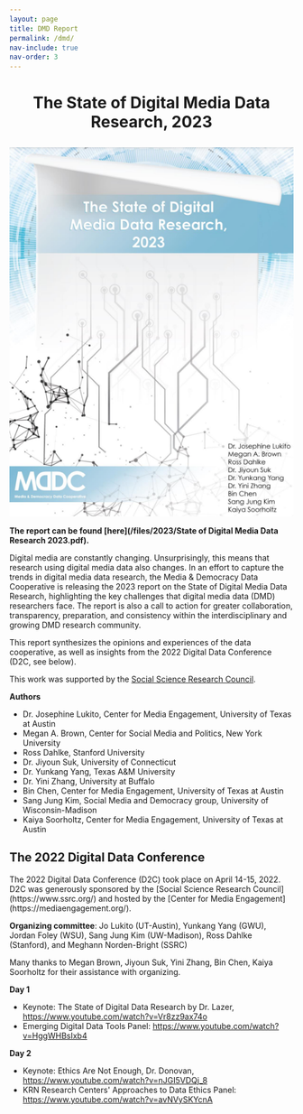 ```yaml
---
layout: page
title: DMD Report
permalink: /dmd/
nav-include: true
nav-order: 3
---
```


<h1>
<p align="center">
	The State of Digital Media Data Research, 2023
</p>
</h1>	

<p align="center">	
	<img src = "/images/dmd.png">
</p>


**The report can be found [here](/files/2023/State of Digital Media Data Research 2023.pdf).**

Digital media are constantly changing. Unsurprisingly, this means that research using digital media data also changes. In an effort to capture the trends in digital media data research, the Media & Democracy Data Cooperative is releasing the 2023 report on the State of Digital Media Data Research, highlighting the key challenges that digital media data (DMD) researchers face. The report is also a call to action for greater collaboration, transparency, preparation, and consistency within the interdisciplinary and growing DMD research community.

This report synthesizes the opinions and experiences of the data cooperative, as well as insights from the 2022 Digital Data Conference (D2C, see below). 

This work was supported by the [Social Science Research Council](https://www.ssrc.org/). 

**Authors**
- Dr. Josephine Lukito, Center for Media Engagement, University of Texas at Austin
- Megan A. Brown, Center for Social Media and Politics, New York University
- Ross Dahlke, Stanford University
- Dr. Jiyoun Suk, University of Connecticut
- Dr. Yunkang Yang, Texas A&M University
- Dr. Yini Zhang, University at Buffalo
- Bin Chen, Center for Media Engagement, University of Texas at Austin
- Sang Jung Kim, Social Media and Democracy group, University of Wisconsin-Madison
- Kaiya Soorholtz, Center for Media Engagement, University of Texas at Austin


<h2> The 2022 Digital Data Conference </h2>
The 2022 Digital Data Conference (D2C) took place on April 14-15, 2022. D2C was generously sponsored by the [Social Science Research Council](https://www.ssrc.org/) and hosted by the [Center for Media Engagement](https://mediaengagement.org/).

**Organizing committee**: Jo Lukito (UT-Austin), Yunkang Yang (GWU), Jordan Foley (WSU), Sang Jung Kim (UW-Madison), Ross Dahlke (Stanford), and Meghann Norden-Bright (SSRC)  

Many thanks to Megan Brown, Jiyoun Suk, Yini Zhang, Bin Chen, Kaiya Soorholtz for their assistance with organizing.

**Day 1**
- Keynote: The State of Digital Data Research by Dr. Lazer, https://www.youtube.com/watch?v=Vr8zz9ax74o
- Emerging Digital Data Tools Panel: https://www.youtube.com/watch?v=HggWHBsIxb4

**Day 2**
- Keynote: Ethics Are Not Enough, Dr. Donovan, https://www.youtube.com/watch?v=nJGI5VDQj_8
- KRN Research Centers' Approaches to Data Ethics Panel: https://www.youtube.com/watch?v=avNVySKYcnA